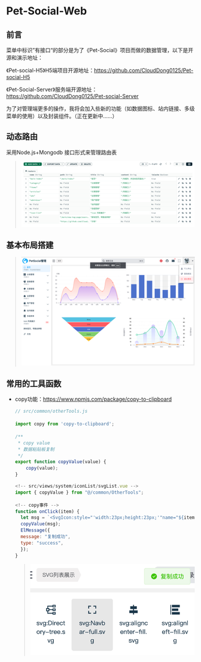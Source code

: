 # Pet-Social-Web



## 前言

菜单中标识”有接口“的部分是为了《Pet-Social》项目而做的数据管理，以下是开源和演示地址：

《Pet-social-H5》H5端项目开源地址：https://github.com/CloudDong0125/Pet-social-H5

《Pet-Social-Server》服务端开源地址：https://github.com/CloudDong0125/Pet-social-Server



为了对管理端更多的操作，我将会加入些新的功能（如数据图标、站内链接、多级菜单的使用）以及封装组件。（正在更新中......）



## 动态路由

采用Node.js+Mongodb 接口形式来管理路由表

> ![image-20241226171350700](./assets/image-20241226171350700.png)



## 基本布局搭建

> ![image-20241226172647227](./assets/image-20241226172647227.png)



## 常用的工具函数

- copy功能：https://www.npmjs.com/package/copy-to-clipboard

  ```js
  // src/common/otherTools.js
  
  import copy from 'copy-to-clipboard';
  
  /**
   * copy value
   * 数据粘贴板复制
   */
  export function copyValue(value) {
      copy(value);
  }
  ```

  ```js
  <!-- src/views/system/iconList/svgList.vue -->
  import { copyValue } from "@/common/OtherTools";
  
  <!-- copy事件 -->
  function onClick(item) {
    let msg = `<SvgIcon:style="'width:23px;height:23px;'"name="${item.name}"></SvgIcon>`;
  	copyValue(msg);
  	ElMessage({
  	message: "复制成功",
  	type: "success",
  	});
  }    
  ```

  > ![image-20241226181744281](./assets/image-20241226181744281.png)

  

